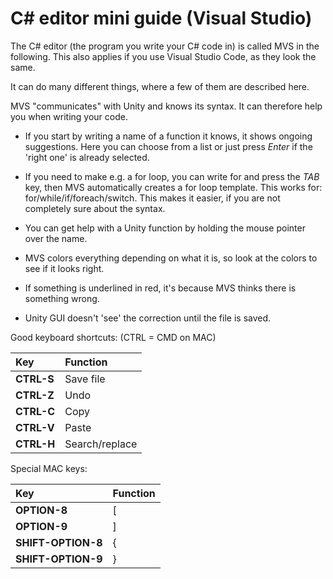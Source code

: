 # C# editor mini guide (Visual Studio)

The C# editor (the program you write your C# code in) is called
MVS in the following. This also applies if you use Visual Studio Code, as they
look the same.

It can do many different things, where a few of them are described
here.

MVS "communicates" with Unity and knows its syntax. It can therefore
help you when writing your code.

- If you start by writing a name of a function it knows,
  it shows ongoing suggestions. Here you can choose from a list
  or just press *Enter* if the 'right one' is already selected.

- If you need to make e.g. a for loop, you can write for and press the
  *TAB* key, then MVS automatically creates a for loop template. This
  works for: for/while/if/foreach/switch. This makes it easier, if you
  are not completely sure about the syntax.

- You can get help with a Unity function by holding the mouse pointer over
  the name.

- MVS colors everything depending on what it is, so look at the colors to see
  if it looks right.

- If something is underlined in red, it's because MVS thinks there is
  something wrong.

- Unity GUI doesn't 'see' the correction until the file is saved.

Good keyboard shortcuts: (CTRL = CMD on MAC)

| **Key**    | **Function** |
|:-----------|:-------------|
| **CTRL-S** | Save file    |
| **CTRL-Z** | Undo         |
| **CTRL-C** | Copy         |
| **CTRL-V** | Paste        |
| **CTRL-H** | Search/replace |

Special MAC keys:

| **Key**            | **Function** |
|:-------------------|:-------------|
| **OPTION-8**       | \[           |
| **OPTION-9**       | \]           |
| **SHIFT-OPTION-8** | {            |
| **SHIFT-OPTION-9** | }            |
